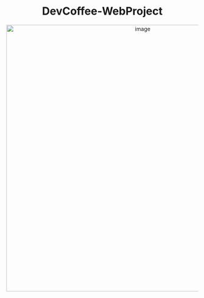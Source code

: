 <h1 align="center"> DevCoffee-WebProject </h1>
<!-- <p align="center"> It's a webpage about DevCoffee coffeeshop </p> -->
<p align="center"> 
<img width="700" alt="image" src="https://user-images.githubusercontent.com/83897840/169691951-38aa5a98-6d14-4806-8519-3738ff5c16a3.png"> 
 
